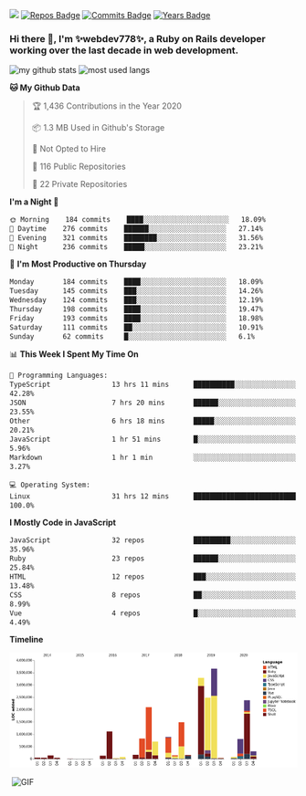 ![](https://visitor-badge.glitch.me/badge?page_id=webdev778.webdev778)
[![Repos Badge](https://badges.pufler.dev/repos/webdev778)](https://badges.pufler.dev)
[![Commits Badge](https://badges.pufler.dev/commits/monthly/webdev778)](https://badges.pufler.dev)
[![Years Badge](https://badges.pufler.dev/years/webdev778)](https://badges.pufler.dev)
### Hi there 👋, I'm ✨webdev778✨, a Ruby on Rails developer working over the last decade in web development.


![my github stats](https://github-readme-stats.vercel.app/api?username=webdev778&show_icons=true&theme=tokyonight&line_height=27)
![most used langs](https://github-readme-stats.vercel.app/api/top-langs/?username=webdev778&hide=css,html&theme=tokyonight)

<!--START_SECTION:waka-->
**🐱 My Github Data** 

> 🏆 1,436 Contributions in the Year 2020
 > 
> 📦 1.3 MB Used in Github's Storage 
 > 
> 🚫 Not Opted to Hire
 > 
> 📜 116 Public Repositories 
 > 
> 🔑 22 Private Repositories  

**I'm a Night 🦉** 

```text
🌞 Morning    184 commits    ████░░░░░░░░░░░░░░░░░░░░░   18.09% 
🌆 Daytime    276 commits    ██████░░░░░░░░░░░░░░░░░░░   27.14% 
🌃 Evening    321 commits    ████████░░░░░░░░░░░░░░░░░   31.56% 
🌙 Night      236 commits    █████░░░░░░░░░░░░░░░░░░░░   23.21%

```
📅 **I'm Most Productive on Thursday** 

```text
Monday       184 commits    ████░░░░░░░░░░░░░░░░░░░░░   18.09% 
Tuesday      145 commits    ███░░░░░░░░░░░░░░░░░░░░░░   14.26% 
Wednesday    124 commits    ███░░░░░░░░░░░░░░░░░░░░░░   12.19% 
Thursday     198 commits    ████░░░░░░░░░░░░░░░░░░░░░   19.47% 
Friday       193 commits    ████░░░░░░░░░░░░░░░░░░░░░   18.98% 
Saturday     111 commits    ██░░░░░░░░░░░░░░░░░░░░░░░   10.91% 
Sunday       62 commits     █░░░░░░░░░░░░░░░░░░░░░░░░   6.1%

```


📊 **This Week I Spent My Time On** 

```text
💬 Programming Languages: 
TypeScript               13 hrs 11 mins      ██████████░░░░░░░░░░░░░░░   42.28% 
JSON                     7 hrs 20 mins       ██████░░░░░░░░░░░░░░░░░░░   23.55% 
Other                    6 hrs 18 mins       █████░░░░░░░░░░░░░░░░░░░░   20.21% 
JavaScript               1 hr 51 mins        █░░░░░░░░░░░░░░░░░░░░░░░░   5.96% 
Markdown                 1 hr 1 min          ░░░░░░░░░░░░░░░░░░░░░░░░░   3.27%

💻 Operating System: 
Linux                    31 hrs 12 mins      █████████████████████████   100.0%

```

**I Mostly Code in JavaScript** 

```text
JavaScript               32 repos            █████████░░░░░░░░░░░░░░░░   35.96% 
Ruby                     23 repos            ██████░░░░░░░░░░░░░░░░░░░   25.84% 
HTML                     12 repos            ███░░░░░░░░░░░░░░░░░░░░░░   13.48% 
CSS                      8 repos             ██░░░░░░░░░░░░░░░░░░░░░░░   8.99% 
Vue                      4 repos             █░░░░░░░░░░░░░░░░░░░░░░░░   4.49%

```


**Timeline**

![Chart not found](https://raw.githubusercontent.com/webdev778/webdev778/master/charts/bar_graph.png) 


<!--END_SECTION:waka-->

<img align="right" alt="GIF" src="https://github.com/webdev778/webdev778/blob/main/code.gif?raw=true" width="500" height="320" />

<!--
**webdev778/webdev778** is a ✨ _special_ ✨ repository because its `README.md` (this file) appears on your GitHub profile.

Here are some ideas to get you started:

- 🔭 I’m currently working on ...
- 🌱 I’m currently learning ...
- 👯 I’m looking to collaborate on ...
- 🤔 I’m looking for help with ...
- 💬 Ask me about ...
- 📫 How to reach me: ...
- 😄 Pronouns: ...
- ⚡ Fun fact: ...
-->
